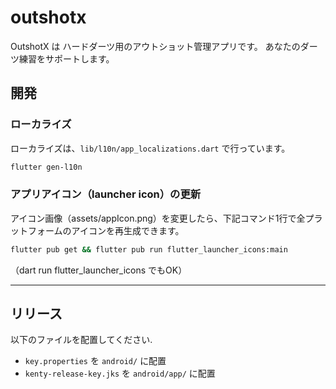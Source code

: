 # outshotx

OutshotX は ハードダーツ用のアウトショット管理アプリです。
あなたのダーツ練習をサポートします。

## 開発

### ローカライズ

ローカライズは、`lib/l10n/app_localizations.dart` で行っています。 

```sh
flutter gen-l10n
```


### アプリアイコン（launcher icon）の更新

アイコン画像（assets/appIcon.png）を変更したら、下記コマンド1行で全プラットフォームのアイコンを再生成できます。

```sh
flutter pub get && flutter pub run flutter_launcher_icons:main
```

（dart run flutter_launcher_icons でもOK）

---

## リリース

以下のファイルを配置してください.

- `key.properties` を `android/` に配置
- `kenty-release-key.jks` を `android/app/` に配置
